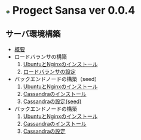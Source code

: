 # <img src="ロゴマーク/Sansa2023.png" width="2.3%"> Progect Sansa ver 0.0.4

## サーバ環境構築
- [概要](サーバ環境構築/概要.md)
- ロードバランサの構築
   1. [UbuntuとNginxのインストール](サーバ環境構築/UbuntuとNginxのインストール.md)
   1. [ロードバランサの設定](サーバ環境構築/ロードバランサの設定.md) 
- バックエンドノードの構築（seed）
   1. [UbuntuとNginxのインストール](サーバ環境構築/UbuntuとNginxのインストール.md)
   1. [Cassandraのインストール](サーバ環境構築/Cassandraのインストール.md)
   1. [Cassandraの設定(seed)](サーバ環境構築/Cassandraの設定(seed).md)
- バックエンドノードの構築
   1. [UbuntuとNginxのインストール](サーバ環境構築/UbuntuとNginxのインストール.md)
   1. [Cassandraのインストール](サーバ環境構築/Cassandraのインストール.md)
   1. [Cassandraの設定](サーバ環境構築/Cassandraの設定.md)
